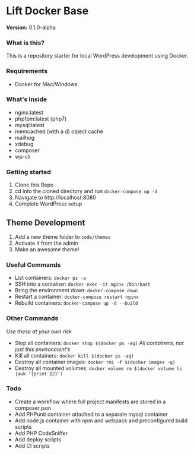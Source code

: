 # Lift Docker Base

**Version:** 0.1.0-alpha

### What is this?
This is a repository starter for local WordPress development using Docker.

### Requirements
- Docker for Mac/Windows

### What's Inside
- nginx:latest
- phpfpm:latest (php7)
- mysql:latest
- memcached (with a d) object cache
- mailhog
- xdebug
- composer
- wp-cli

### Getting started
1. Clone this Repo
2. cd into the cloned directory and run `docker-compose up -d`
3. Navigate to http://localhost:8080
4. Complete WordPress setup

## Theme Development
1. Add a new theme folder to `code/themes`
2. Activate it from the admin
3. Make an awesome theme!

### Useful Commands
- List containers: `docker ps -a`
- SSH into a container: `docker exec -it nginx /bin/bash`
- Bring the environment down: `docker-compose down`
- Restart a container: `docker-compose restart nginx`
- Rebuild containers: `docker-compose up -d --build`

### Other Commands
_Use these at your own risk_
- Stop all containers: `docker stop $(docker ps -aq)` _All containers, not just this environment's_
- Kill all containers: `docker kill $(docker ps -aq)`
- Destroy all container images: `docker rmi -f $(docker images -q)`
- Destroy all mounted volumes: `docker volume rm $(docker volume ls |awk '{print $2}')`

### Todo
- Create a workflow where full project manifests are stored in a composer.json
- Add PHPunit container attached to a separate mysql container
- Add node.js container with npm and webpack and preconfigured build scripts
- Add PHP CodeSniffer
- Add deploy scripts
- Add CI scripts